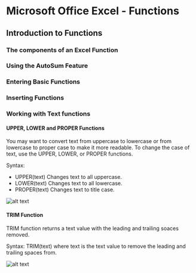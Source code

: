 # Microsoft Office Excel - Functions

## Introduction to Functions

### The components of an Excel Function

### Using the AutoSum Feature

### Entering Basic Functions

### Inserting Functions

### Working with Text functions

#### UPPER, LOWER and PROPER Functions

You may want to convert text from uppercase to lowercase or from lowercase to proper case to make it more readable. To change the case of text, use the UPPER, LOWER, or PROPER functions.

Syntax:

* UPPER(text) Changes text to all uppercase.
* LOWER(text) Changes text to all lowercase.
* PROPER(text) Changes text to title case.

![alt text](https://kevinli-webbertech.github.io/blog/images/ref/excel/text_function.png)

#### TRIM Function

TRIM function returns a text value with the leading and trailing soaces removed.

Syntax: TRIM(text)
where text is the text value to remove the leading and trailing spaces from.

![alt text](https://kevinli-webbertech.github.io/blog/images/ref/excel/trim_function.png)